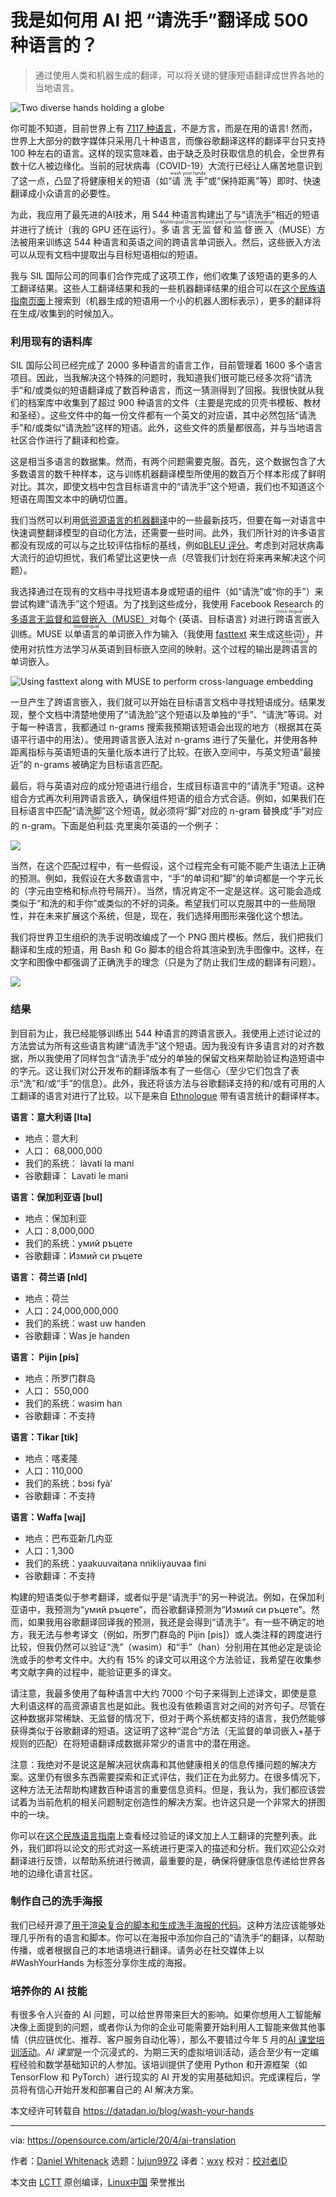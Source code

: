 [#]: collector: (lujun9972)
[#]: translator: (wxy)
[#]: reviewer: ( )
[#]: publisher: ( )
[#]: url: ( )
[#]: subject: (How I'm using AI to translate 'wash your hands' in 500 languages)
[#]: via: (https://opensource.com/article/20/4/ai-translation)
[#]: author: (Daniel Whitenack https://opensource.com/users/datadan)

我是如何用 AI 把 “请洗手”翻译成 500 种语言的？
======

> 通过使用人类和机器生成的翻译，可以将关键的健康短语翻译成世界各地的当地语言。

![Two diverse hands holding a globe][1]

你可能不知道，目前世界上有 [7117 种语言][2]，不是方言，而是在用的语言! 然而，世界上大部分的数字媒体只采用几十种语言，而像谷歌翻译这样的翻译平台只支持 100 种左右的语言。这样的现实意味着，由于缺乏及时获取信息的机会，全世界有数十亿人被边缘化。当前的冠状病毒（COVID-19）大流行已经让人痛苦地意识到了这一点，凸显了将健康相关的短语（如“<ruby>请洗手<rt>wash your hands</rt></ruby>”或“保持距离”等）即时、快速翻译成小众语言的必要性。

为此，我应用了最先进的AI技术，用 544 种语言构建出了与“请洗手”相近的短语并进行了统计（我的 GPU 还在运行）。<ruby>多语言无监督和监督嵌入<rt>Multilingual Unsupervised and Supervised Embeddings</rt></ruby>（MUSE）方法被用来训练这 544 种语言和英语之间的跨语言单词嵌入。然后，这些嵌入方法可以从现有文档中提取出与目标短语相似的短语。

我与 SIL 国际公司的同事们合作完成了这项工作，他们收集了该短语的更多的人工翻译结果。这些人工翻译结果和我的一些机器翻译结果的组合可以在[这个民族语指南页面][3]上搜索到（机器生成的短语用一个小的机器人图标表示），更多的翻译将在生成/收集到的时候加入。

### 利用现有的语料库

SIL 国际公司已经完成了 2000 多种语言的语言工作，目前管理着 1600 多个语言项目。因此，当我解决这个特殊的问题时，我知道我们很可能已经多次将“请洗手”和/或类似的短语翻译成了数百种语言，而这一猜测得到了回报。我很快就从我们的档案库中收集到了超过 900 种语言的文件（主要是完成的贝壳书模板、教材和圣经）。这些文件中的每一份文件都有一个英文的对应语，其中必然包括“请洗手”和/或类似“请洗脸”这样的短语。此外，这些文件的质量都很高，并与当地语言社区合作进行了翻译和检查。

这是相当多语言的数据集。然而，有两个问题需要克服。首先，这个数据包含了大多数语言的数千种样本，这与训练机器翻译模型所使用的数百万个样本形成了鲜明对比。其次，即使文档中包含目标语言中的“请洗手”这个短语，我们也不知道这个短语在周围文本中的确切位置。

我们当然可以利用[低资源语言的机器翻译][4]中的一些最新技巧，但要在每一对语言中快速调整翻译模型的自动化方法，还需要一些时间。此外，我们所针对的许多语言都没有现成的可以与之比较评估指标的基线，例如[BLEU 评分][5]。考虑到对冠状病毒大流行的迫切担忧，我们希望比这更快一点（尽管我们计划在将来再来解决这个问题）。

我选择通过在现有的文档中寻找短语本身或短语的组件（如“请洗”或“你的手”）来尝试构建“请洗手”这个短语。为了找到这些成分，我使用 Facebook Research 的 [多语言无监督和监督嵌入（MUSE）][6]对每个 {英语、目标语言} 对进行<ruby>跨语言<rt>cross-lingual</rt></ruby>嵌入训练。MUSE 以<ruby>单语言<rt>monolingual</rt></ruby>的单词嵌入作为输入（我使用 [fasttext][7] 来生成这些词），并使用对抗性方法学习从英语到目标嵌入空间的映射。这个过程的输出是<ruby>跨语言<rt>cross-lingual</rt></ruby>的单词嵌入。

![Using fasttext along with MUSE to perform cross-language embedding][8]

一旦产生了跨语言嵌入，我们就可以开始在目标语言文档中寻找短语成分。结果发现，整个文档中清楚地使用了“请洗脸”这个短语以及单独的“手”、“请洗”等词。对于每一种语言，我都通过 n-grams 搜索我预期该短语会出现的地方（根据其在英语平行语中的用法）。使用跨语言嵌入法对 n-grams 进行了矢量化，并使用各种距离指标与英语短语的矢量化版本进行了比较。在嵌入空间中，与英文短语“最接近”的 n-grams 被确定为目标语言匹配。

最后，将与英语对应的成分短语进行组合，生成目标语言中的“请洗手”短语。这种组合方式再次利用跨语言嵌入，确保组件短语的组合方式合适。例如，如果我们在目标语言中匹配“请洗脚”这个短语，就必须将“脚”对应的 n-gram 替换成“手”对应的 n-gram。下面是<ruby>伯利兹·克里奥尔<rt>Belize Kriol</rt></ruby>英语的一个例子：

![][9]

当然，在这个匹配过程中，有一些假设，这个过程完全有可能不能产生语法上正确的预测。例如，我假设在大多数语言中，“手”的单词和“脚”的单词都是一个字元长的（字元由空格和标点符号隔开）。当然，情况肯定不一定是这样。这可能会造成类似于“和洗的和手你”或类似的不好的词条。希望我们可以克服其中的一些局限性，并在未来扩展这个系统，但是，现在，我们选择用图形来强化这个想法。

我们将世界卫生组织的洗手说明改编成了一个 PNG 图片模板。然后，我们把我们翻译和生成的短语，用 Bash 和 Go 脚本的组合将其渲染到洗手图像中。这样，在文字和图像中都强调了正确洗手的理念（只是为了防止我们生成的翻译有问题）。


![][10]

### 结果

到目前为止，我已经能够训练出 544 种语言的跨语言嵌入。我使用上述讨论过的方法尝试为所有这些语言构建“请洗手”这个短语。因为我没有许多语言对的对齐数据，所以我使用了同样包含“请洗手”成分的单独的保留文档来帮助验证构造短语中的字元。这让我们对公开发布的翻译版本有了一些信心（至少它们包含了表示“洗”和/或“手”的信息）。此外，我还将该方法与谷歌翻译支持的和/或有可用的人工翻译的语言对进行了比较。以下是来自 [Ethnologue][11] 带有语言统计的翻译样本。

**语言：意大利语 [Ita]**

- 地点：意大利
- 人口： 68,000,000
- 我们的系统： làvati la mani
- 谷歌翻译： Lavati le mani

**语言：保加利亚语 [bul]**

- 地点：保加利亚
- 人口：8,000,000
- 我们的系统：умий ръцете
- 谷歌翻译：Измий си ръцете

**语言： 荷兰语 [nld]**

- 地点：荷兰
- 人口：24,000,000,000
- 我们的系统：wast uw handen
- 谷歌翻译：Was je handen

**语言： Pijin [pis]**

- 地点：所罗门群岛
- 人口： 550,000
- 我们的系统：wasim han
- 谷歌翻译：不支持

**语言：Tikar [tik]**

- 地点：喀麦隆
- 人口：110,000
- 我们的系统：ɓɔsi fyàʼ
- 谷歌翻译：不支持

**语言：Waffa [waj]**

- 地点：巴布亚新几内亚
- 人口：1,300
- 我们的系统：yaakuuvaitana nnikiiyauvaa fini
- 谷歌翻译：不支持

构建的短语类似于参考翻译，或者似乎是“请洗手”的另一种说法。例如，在保加利亚语中，我预测为“умий ръцете”，而谷歌翻译预测为“Измий си ръцете”。然而，如果我用谷歌翻译回译我的预测，我还是会得到“请洗手”。有一些不确定的地方，我无法与参考译文（例如，所罗门群岛的 Pijin [pis]）或人类注释的跨度进行比较，但我仍然可以验证“洗”（wasim）和“手”（han）分别用在其他必定是谈论洗或手的参考文件中。大约有 15% 的译文可以用这个方法验证，我希望在收集参考文献字典的过程中，能验证更多的译文。

请注意，我最多使用了每种语言中大约 7000 个句子来得到上述译文，即使是意大利语这样的高资源语言也是如此。我也没有依赖语言对之间的对齐句子。尽管在这种数据非常稀缺、无监督的情况下，但对于两个系统都支持的语言，我仍然能够获得类似于谷歌翻译的短语。这证明了这种“混合”方法（无监督的单词嵌入+基于规则的匹配）在将短语翻译成数据非常少的语言中的潜在用途。

注意：我绝对不是说这是解决冠状病毒和其他健康相关的信息传播问题的解决方案。这里仍有很多东西需要探索和正式评估，我们正在为此努力。在很多情况下，这种方法无法帮助构建数百种语言的重要信息资料。但是，我认为，我们都应该尝试着为当前危机的相关问题制定创造性的解决方案。也许这只是一个非常大的拼图中的一块。

你可以在[这个民族语言指南][3]上查看经过验证的译文加上人工翻译的完整列表。此外，我们即将以论文的形式对这一系统进行更深入的描述和分析。我们欢迎公众对翻译进行反馈，以帮助系统进行微调，最重要的是，确保将健康信息传递给世界各地的边缘化语言社区。

### 制作自己的洗手海报

我们已经开源了[用于渲染复合的脚本和生成洗手海报的代码][12]。这种方法应该能够处理几乎所有的语言和脚本。你可以在海报中添加你自己的“请洗手”的翻译，以帮助传播，或者根据自己的本地语境进行翻译。请务必在社交媒体上以 #WashYourHands 为标签分享你生成的海报。

### 培养你的 AI 技能

有很多令人兴奋的 AI 问题，可以给世界带来巨大的影响。如果你想用人工智能解决像上面提到的问题，或者你认为你的企业可能需要开始利用人工智能来做其他事情（供应链优化、推荐、客户服务自动化等），那么不要错过今年 5 月的[AI 课堂培训活动][13]。*AI 课堂*是一个沉浸式的、为期三天的虚拟培训活动，适合至少有一定编程经验和数学基础知识的人参加。该培训提供了使用 Python 和开源框架（如 TensorFlow 和 PyTorch）进行现实的 AI 开发的实用基础知识。完成课程后，学员将有信心开始开发和部署自己的 AI 解决方案。

本文经许可转载自 https://datadan.io/blog/wash-your-hands 

--------------------------------------------------------------------------------

via: https://opensource.com/article/20/4/ai-translation

作者：[Daniel Whitenack][a]
选题：[lujun9972][b]
译者：[wxy](https://github.com/wxy)
校对：[校对者ID](https://github.com/校对者ID)

本文由 [LCTT](https://github.com/LCTT/TranslateProject) 原创编译，[Linux中国](https://linux.cn/) 荣誉推出

[a]: https://opensource.com/users/datadan
[b]: https://github.com/lujun9972
[1]: https://opensource.com/sites/default/files/styles/image-full-size/public/lead-images/world_hands_diversity.png?itok=zm4EDxgE (Two diverse hands holding a globe)
[2]: https://www.ethnologue.com/guides/how-many-languages
[3]: https://www.ethnologue.com/guides/health
[4]: https://datadan.io/blog/resources-for-low-resource-machine-translation
[5]: https://en.wikipedia.org/wiki/BLEU
[6]: https://github.com/facebookresearch/MUSE
[7]: https://fasttext.cc/
[8]: https://opensource.com/sites/default/files/uploads/ai-language-translation-wash-your-hands-opensourcedotcom.gif (Using fasttext along with MUSE to perform cross-language embedding)
[9]: https://opensource.com/sites/default/files/uploads/ai-language-translation-wash-your-hands-opensourcedotcom2.gif
[10]: https://opensource.com/sites/default/files/uploads/ai-language-translation-wash-your-hands-opensourcedotcom3.gif
[11]: https://www.ethnologue.com/
[12]: https://github.com/sil-ai/wash-your-hands
[13]: https://datadan.io/
